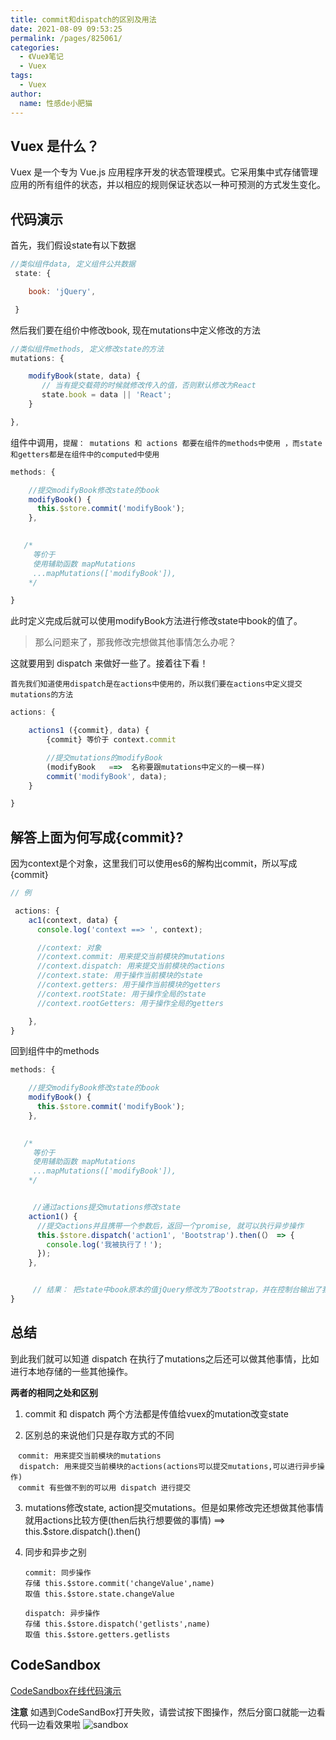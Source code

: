```yaml
---
title: commit和dispatch的区别及用法
date: 2021-08-09 09:53:25
permalink: /pages/825061/
categories:
  - 《Vue》笔记
  - Vuex
tags:
  - Vuex
author:
  name: 性感de小肥猫
---
```

## Vuex 是什么？
Vuex 是一个专为 Vue.js 应用程序开发的状态管理模式。它采用集中式存储管理应用的所有组件的状态，并以相应的规则保证状态以一种可预测的方式发生变化。

## 代码演示
首先，我们假设state有以下数据

```js
//类似组件data, 定义组件公共数据 
 state: {

    book: 'jQuery',

 }
```
然后我们要在组价中修改book, 现在mutations中定义修改的方法

```js
//类似组件methods, 定义修改state的方法
mutations: {

    modifyBook(state, data) {
       // 当有提交载荷的时候就修改传入的值，否则默认修改为React
       state.book = data || 'React'; 
    }

},
```
组件中调用，`提醒： mutations 和 actions 都要在组件的methods中使用 ，而state和getters都是在组件中的computed中使用`

```js
methods: {

    //提交modifyBook修改state的book
    modifyBook() {
      this.$store.commit('modifyBook');
    },

    
   /*
     等价于
     使用辅助函数 mapMutations
     ...mapMutations(['modifyBook']),
    */

}
```
此时定义完成后就可以使用modifyBook方法进行修改state中book的值了。


> 那么问题来了，那我修改完想做其他事情怎么办呢？

这就要用到 dispatch 来做好一些了。接着往下看！

`首先我们知道使用dispatch是在actions中使用的，所以我们要在actions中定义提交mutations的方法`

```js
actions: {

    actions1 ({commit}, data) {
        {commit} 等价于 context.commit

        //提交mutations的modifyBook
        (modifyBook   ==>  名称要跟mutations中定义的一模一样)
        commit('modifyBook', data);
    }

}
```
## 解答上面为何写成{commit}?
因为context是个对象，这里我们可以使用es6的解构出commit，所以写成{commit}
```js
// 例

 actions: {
    ac1(context, data) {
      console.log('context ==> ', context);

      //context: 对象
      //context.commit: 用来提交当前模块的mutations
      //context.dispatch: 用来提交当前模块的actions
      //context.state: 用于操作当前模块的state
      //context.getters: 用于操作当前模块的getters
      //context.rootState: 用于操作全局的state
      //context.rootGetters: 用于操作全局的getters

    },
}
```
回到组件中的methods

```js
methods: {

    //提交modifyBook修改state的book
    modifyBook() {
      this.$store.commit('modifyBook');
    },

    
   /*
     等价于
     使用辅助函数 mapMutations
     ...mapMutations(['modifyBook']),
    */


     //通过actions提交mutations修改state
    action1() {
      //提交actions并且携带一个参数后，返回一个promise, 就可以执行异步操作
      this.$store.dispatch('action1', 'Bootstrap').then(（） => {
        console.log('我被执行了！');
      });
    },


     // 结果： 把state中book原本的值jQuery修改为了Bootstrap，并在控制台输出了我被执行了！
}
```
## 总结
到此我们就可以知道 dispatch 在执行了mutations之后还可以做其他事情，比如进行本地存储的一些其他操作。

**两者的相同之处和区别**
1. commit 和 dispatch 两个方法都是传值给vuex的mutation改变state

2. 区别总的来说他们只是存取方式的不同
    
```
　commit: 用来提交当前模块的mutations 
  dispatch: 用来提交当前模块的actions(actions可以提交mutations,可以进行异步操作)  
　commit 有些做不到的可以用 dispatch 进行提交
```
3. mutations修改state, action提交mutations。但是如果修改完还想做其他事情就用actions比较方便(then后执行想要做的事情) ==> this.$store.dispatch().then()

4. 同步和异步之别
    ```
    commit: 同步操作
    存储 this.$store.commit('changeValue',name)
    取值 this.$store.state.changeValue

    dispatch: 异步操作
    存储 this.$store.dispatch('getlists',name)
    取值 this.$store.getters.getlists
    ```
## CodeSandbox
[ CodeSandbox在线代码演示](https://codesandbox.io/s/eager-rain-yvitg?file=/src/components/HelloWorld.vue)

**注意** 如遇到CodeSandBox打开失败，请尝试按下图操作，然后分窗口就能一边看代码一边看效果啦
![sandbox](https://cdn.jsdelivr.net/gh/Chubby-Duner/image-hosting@master/vuex/sandbox.png)